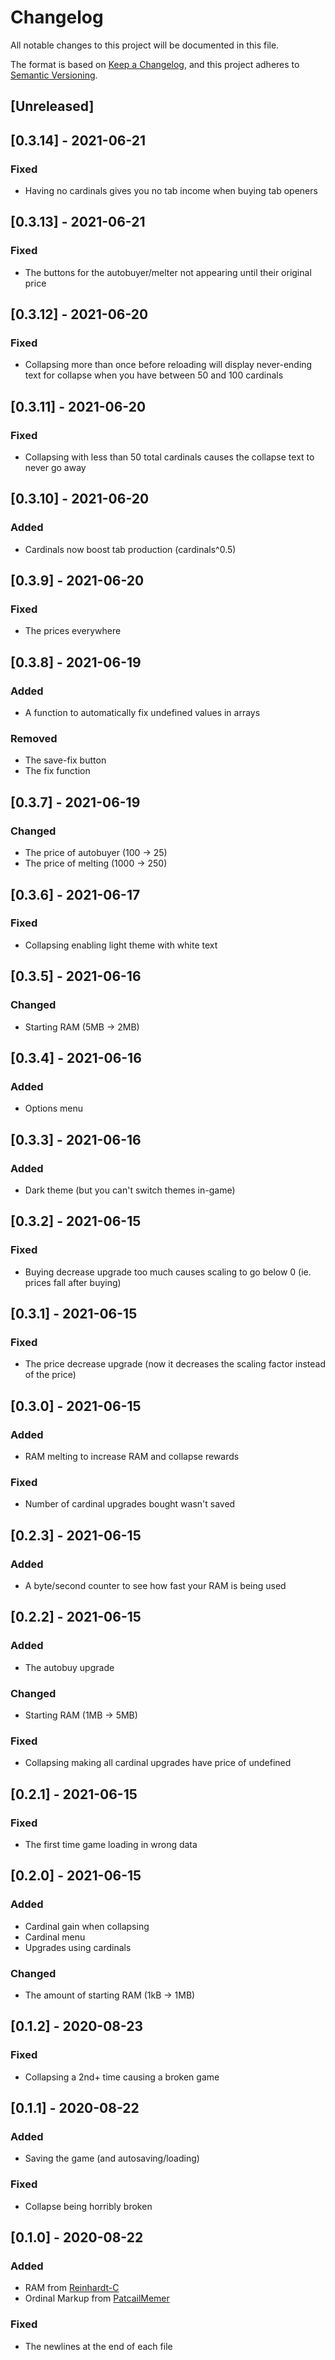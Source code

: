 # Changelog
All notable changes to this project will be documented in this file.

The format is based on [Keep a Changelog](https://keepachangelog.com/en/1.0.0/),
and this project adheres to [Semantic Versioning](https://semver.org/spec/v2.0.0.html).

## [Unreleased]

## [0.3.14] - 2021-06-21
### Fixed
- Having no cardinals gives you no tab income when buying tab openers

## [0.3.13] - 2021-06-21
### Fixed
- The buttons for the autobuyer/melter not appearing until their original price

## [0.3.12] - 2021-06-20
### Fixed
- Collapsing more than once before reloading will display never-ending text for collapse when you have between 50 and 100 cardinals

## [0.3.11] - 2021-06-20
### Fixed
- Collapsing with less than 50 total cardinals causes the collapse text to never go away

## [0.3.10] - 2021-06-20
### Added
- Cardinals now boost tab production (cardinals^0.5)

## [0.3.9] - 2021-06-20
### Fixed
- The prices everywhere

## [0.3.8] - 2021-06-19
### Added
- A function to automatically fix undefined values in arrays

### Removed
- The save-fix button
- The fix function

## [0.3.7] - 2021-06-19
### Changed
- The price of autobuyer (100 -> 25)
- The price of melting (1000 -> 250)

## [0.3.6] - 2021-06-17
### Fixed
- Collapsing enabling light theme with white text

## [0.3.5] - 2021-06-16
### Changed
- Starting RAM (5MB -> 2MB)

## [0.3.4] - 2021-06-16
### Added
- Options menu

## [0.3.3] - 2021-06-16
### Added
- Dark theme (but you can't switch themes in-game)

## [0.3.2] - 2021-06-15
### Fixed
- Buying decrease upgrade too much causes scaling to go below 0 (ie. prices fall after buying)


## [0.3.1] - 2021-06-15
### Fixed
- The price decrease upgrade (now it decreases the scaling factor instead of the price)

## [0.3.0] - 2021-06-15
### Added
- RAM melting to increase RAM and collapse rewards

### Fixed
- Number of cardinal upgrades bought wasn't saved

## [0.2.3] - 2021-06-15
### Added
- A byte/second counter to see how fast your RAM is being used

## [0.2.2] - 2021-06-15
### Added
- The autobuy upgrade

### Changed
- Starting RAM (1MB -> 5MB)

### Fixed
- Collapsing making all cardinal upgrades have price of undefined

## [0.2.1] - 2021-06-15
### Fixed
- The first time game loading in wrong data

## [0.2.0] - 2021-06-15
### Added
- Cardinal gain when collapsing
- Cardinal menu
- Upgrades using cardinals

### Changed
- The amount of starting RAM (1kB -> 1MB)

## [0.1.2] - 2020-08-23
### Fixed
- Collapsing a 2nd+ time causing a broken game

## [0.1.1] - 2020-08-22
### Added
- Saving the game (and autosaving/loading)

### Fixed
- Collapse being horribly broken

## [0.1.0] - 2020-08-22
### Added
- RAM from [Reinhardt-C](https://github.com/Reinhardt-C)
- Ordinal Markup from [PatcailMemer](https://github.com/PatcailMemer)

### Fixed
- The newlines at the end of each file